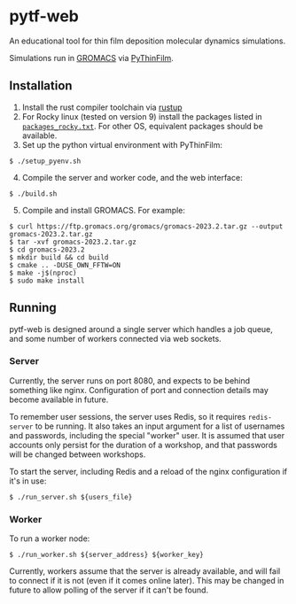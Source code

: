 # pytf-web

An educational tool for thin film deposition molecular dynamics simulations.

Simulations run in [GROMACS](www.gromacs.org) via [PyThinFilm](github.com/ATB-UQ/PyThinFilm).

## Installation

1. Install the rust compiler toolchain via [rustup](https://www.rust-lang.org/tools/install)
2. For Rocky linux (tested on version 9) install the packages listed in [`packages_rocky.txt`](packages_rocky.txt). For other OS, equivalent packages should be available.
3. Set up the python virtual environment with PyThinFilm:
```
$ ./setup_pyenv.sh
```
4. Compile the server and worker code, and the web interface:
```
$ ./build.sh
```
5. Compile and install GROMACS. For example:
```
$ curl https://ftp.gromacs.org/gromacs/gromacs-2023.2.tar.gz --output gromacs-2023.2.tar.gz
$ tar -xvf gromacs-2023.2.tar.gz
$ cd gromacs-2023.2
$ mkdir build && cd build
$ cmake .. -DUSE_OWN_FFTW=ON
$ make -j$(nproc)
$ sudo make install
```

## Running

pytf-web is designed around a single server which handles a job queue, and some
number of workers connected via web sockets.

### Server
Currently, the server runs on port 8080, and expects to be behind something like nginx.
Configuration of port and connection details may become available in future.

To remember user sessions, the server uses Redis, so it requires `redis-server`
to be running.
It also takes an input argument for a list of usernames and passwords,
including the special "worker" user.
It is assumed that user accounts only persist for the duration of a workshop, and
that passwords will be changed between workshops.

To start the server, including Redis and a reload of the nginx configuration if it's in use:
```
$ ./run_server.sh ${users_file}
```

### Worker
To run a worker node:
```
$ ./run_worker.sh ${server_address} ${worker_key}
```
Currently, workers assume that the server is already available, and will fail to connect
if it is not (even if it comes online later).
This may be changed in future to allow polling of the server if it can't be found.
